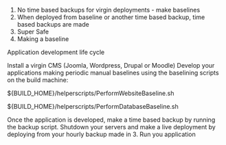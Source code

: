 1. No time based backups for virgin deployments - make baselines
2. When deployed from baseline or another time based backup, time based backups are made
3. Super Safe
4. Making a baseline

Application development life cycle

Install a virgin CMS (Joomla, Wordpress, Drupal or Moodle)
Develop your applications making periodic manual baselines using the baselining scripts on the build machine:  

${BUILD_HOME}/helperscripts/PerformWebsiteBaseline.sh  

${BUILD_HOME}/helperscripts/PerformDatabaseBaseline.sh  

Once the application is developed, make a time based backup by running the backup script.
Shutdown your servers and make a live deployment by deploying from your hourly backup made in 3. 
Run you application

